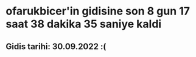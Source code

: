 # ofarukbicer'in gidisine son 8 gun 17 saat 38 dakika 35 saniye kaldi

## Gidis tarihi: 30.09.2022 :(